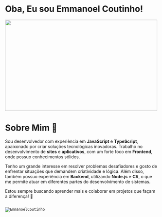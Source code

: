 # Oba, Eu sou Emmanoel Coutinho!

<img src="https://tenor.com/pt-BR/view/hello-anxiety-inside-out-2-hi-inside-out-gif-11329349714411357445" width="500" height="300" />

# Sobre Mim 👋

Sou desenvolvedor com experiência em **JavaScript** e **TypeScript**, apaixonado por criar soluções tecnológicas inovadoras. Trabalho no desenvolvimento de **sites** e **aplicativos**, com um forte foco em **Frontend**, onde possuo conhecimentos sólidos. 

Tenho um grande interesse em resolver problemas desafiadores e gosto de enfrentar situações que demandem criatividade e lógica. Além disso, também possuo experiência em **Backend**, utilizando **Node.js** e **C#**, o que me permite atuar em diferentes partes do desenvolvimento de sistemas.

Estou sempre buscando aprender mais e colaborar em projetos que façam a diferença! 🚀
  
<code><p align="left"> <img src="https://komarev.com/ghpvc/?username=EmmanoelCoutinho" alt="EmmanoelCoutinho" /> </p></code> 
